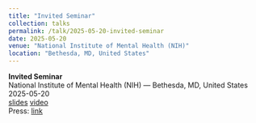 ```yaml
---
title: "Invited Seminar"
collection: talks
permalink: /talk/2025-05-20-invited-seminar
date: 2025-05-20
venue: "National Institute of Mental Health (NIH)"
location: "Bethesda, MD, United States"
---
```


**Invited Seminar**  
National Institute of Mental Health (NIH) — Bethesda, MD, United States  
2025-05-20  
[slides]() [video]()  
Press: [link]()  
